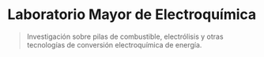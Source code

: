 # Laboratorio Mayor de Electroquímica

> Investigación sobre pilas de combustible, electrólisis y otras tecnologías de conversión electroquímica de energía.
>